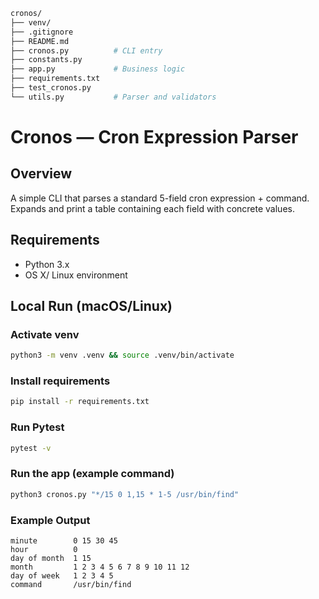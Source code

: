 ```bash
cronos/
├── venv/
├── .gitignore
├── README.md
├── cronos.py          # CLI entry
├── constants.py
├── app.py             # Business logic
├── requirements.txt
├── test_cronos.py
└── utils.py           # Parser and validators
```

# Cronos — Cron Expression Parser

## Overview
A simple CLI that parses a standard 5-field cron expression + command. Expands and print a table containing each field with concrete values.

## Requirements
- Python 3.x
- OS X/ Linux environment

## Local Run (macOS/Linux)

### Activate venv
```bash
python3 -m venv .venv && source .venv/bin/activate
```
### Install requirements
```bash
pip install -r requirements.txt
```

### Run Pytest
```bash
pytest -v
```

### Run the app (example command)
```bash
python3 cronos.py "*/15 0 1,15 * 1-5 /usr/bin/find"
```
### Example Output

```text
minute        0 15 30 45
hour          0
day of month  1 15
month         1 2 3 4 5 6 7 8 9 10 11 12
day of week   1 2 3 4 5
command       /usr/bin/find
```
